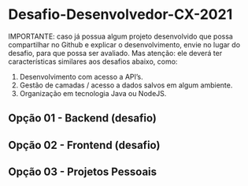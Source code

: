 # Desafio-Desenvolvedor-CX-2021

IMPORTANTE: caso já possua algum projeto desenvolvido que possa compartilhar no Github e explicar o desenvolvimento, envie no lugar do desafio, para que possa
ser avaliado. Mas atenção: ele deverá ter características similares aos desafios abaixo, como:

1.  Desenvolvimento com acesso a API’s.
2.  Gestão de camadas / acesso a dados salvos em algum ambiente.
3.  Organização em tecnologia Java ou NodeJS.

## Opção 01 - Backend (desafio)
## Opção 02 - Frontend (desafio)
## Opção 03 - Projetos Pessoais
